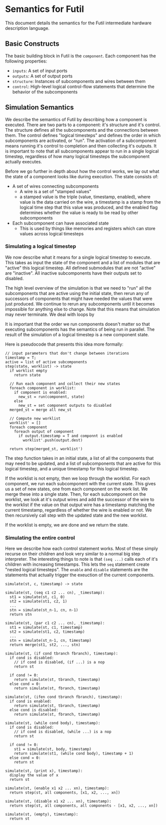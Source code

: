 # Semantics for Futil
This document details the semantics for the Futil intermediate hardware description language.


## Basic Constructs
The basic building block in Futil is the `component`. Each component has the following properties:
* `inputs`: A set of input ports
* `outputs`: A set of output ports
* `structure`: Instances of subcomponents and wires between them
* `control`: High-level logical control-flow statements that determine the behavior of the subcomponents

## Simulation Semantics
We describe the semantics of Futil by describing how a component is executed. There are two parts to a component: it's structure and it's control. The structure defines all the subcomponents and the connections between them. The control defines "logical timesteps" and defines the order in which subcomponents are activated, or "run". The activation of a subcomponent means running it's control to completion and then collecting it's outputs. It is important to note that all subcomponents appear to run in a single logical timestep, regardless of how many logical timesteps the subcomponent actually executes.

Before we go further in depth about how the control works, we lay out what the state of a component looks like during execution. The state consists of:
* A set of wires connecting subcomponents
  * A wire is a set of "stamped values"
  * a stamped value is the triple (value, timestamp, enabled), where value is the data carried on the wire, a timestamp is a stamp from the logical time step that this value was produced, and the enabled flag determines whether the value is ready to be read by other subcomponents
* Each subcomponent can have associated state
  * This is used by things like memories and registers which can store values across logical timesteps

### Simulating a logical timestep
We now describe what it means for a single logical timestep to execute. This takes as input the state of the component and a list of modules that are "active" this logical timestep. All defined submodules that are not "active" are "inactive". All inactive subcomponents have their outputs set to disabled. 

The high level overview of the simulation is that we need to "run" all the subcomponents that are active using the initial state, then rerun any of successors of components that might have needed the values that were just produced. We continue to rerun any subcomponents until it becomes impossible for anything else to change. Note that this means that simulation may never terminate. We deal with loops by

It is important that the order we run components doesn't matter so that executing subcomponents has the semantics of being run in parallel. The result of the simulation of a logical timestep is a new component state.

Here is pseudocode that presents this idea more formally:
```
// input parameters that don't change between iterations
timestamp = T;
active = list of active subcomponents
step(state, worklist) -> state
  if worklist empty
    return state
    
  // Run each component and collect their new states
  foreach component in worklist:
    if component is enabled:
      new_st = run(component, state)
    else
      new_st = set component outputs to disabled
  merged_st = merge all new_st
  
  // Compute new worklist
  worklist' = []
  foreach component
    foreach output of component
      if output.timestamp = T and componnt is enabled
        worklist'.push(output.dest)
  
  return step(merged_st, worklist')
```

The step function takes in an initial state, a list of all the components that may need to be updated, and a list of subcomponents that are active for this logical timestep, and a unique timestamp for this logical timestep.

If the worklist is not empty, then we loop through the worklist. For each component, we run each subcomponent with the current state. This gives us a set of new states, one from each component on the work list. We merge these into a single state. Then, for each subcomponent on the worklist, we look at it's output wires and add the successor of the wire to the worklist if the value on that output wire has a timestamp matching the current timestamp, regardless of whether the wire is enabled or not. We then recursively call step with the updated state and the new worklist.

If the worklist is empty, we are done and we return the state.

<!-- Each simulation consists of executing a sequence of logical steps. Each control statement takes a single logical step, and the `(seq ...)` -->
<!-- statement lets you define nested logical steps. For example, a whole `(seq (enable a b) (enable b c))` statement takes a single logical -->
<!-- step. However, the children of `seq`, namely `(enable a b)` `(enable b c)`, also each take a single logical step. This works because `seq` -->
<!-- creates a new "time scope", and then `(enable a b)` takes a step, then `(enable b c)` takes a step, and then we leave the scope. -->

<!-- The `simulate` function, described below, describes how the state is passed between different control statements and the `step` function -->
<!-- describes the semantics of a single step. -->

<!-- Each simulation consists of a number of steps, as determined by the control statement in a component. Each "step" takes in the following: -->
<!-- * A control expression to evaluate -->
<!-- * A timestamp that represents the current logical timestep -->
<!-- * A state (set of wires, where each wire has timestamp, value, and an enabled/disabled flag) -->

<!-- Each step will produce a new state. -->

### Simulating the entire control
Here we describe how each control statement works. Most of these simply recurse on their children and look very similar to a normal big step interpreter. The interesting things to note is that `(seq ...)` calls each of it's children with increasing timestamps. This lets the `seq` statement create "nested logical timesteps". The `enable` and `disable` statements are the statements that actually trigger the exeuction of the current components.
```
simulate(st, c, timestamp) -> state

simulate(st, (seq c1 c2 ... cn), _timestamp):
  st1 = simulate(st, c1, 0)
  st2 = simulate(st1, c2, 1)
  ...
  stn = simulate(st_n-1, cn, n-1)
  return stn
  
simulate(st, (par c1 c2 ... cn), _timestamp):
  st1 = simulate(st, c1, timestamp)
  st2 = simulate(st1, c2, timestamp)
  ...
  stn = simulate(st_n-1, cn, timestamp)
  return merge(st1, st2, ..., stn)
  
simulate(st, (if cond tbranch fbranch), timestamp):
  if cond is disabled:
    // if cond is disabled, (if ...) is a nop
    return st

  if cond != 0:
    return simulate(st, tbranch, timestamp)
  else cond = 0:
    return simulate(st, fbranch, timestamp)

simulate(st, (ifen cond tbranch fbranch), timestamp):
  if cond is enabled:
    return simulate(st, tbranch, timestamp)
  else cond is disabled:
    return simulate(st, fbranch, timestamp)

simulate(st, (while cond body), timestamp):
  if cond is disabled:
    // if cond is disabled, (while ...) is a nop
    return st

  if cond != 0:
    st1 = simulate(st, body, timestamp)
    return simulate(st1, (while cond body), timestamp + 1)
  else cond = 0:
    return st

simulate(st, (print x), timestamp):
  display the value of x
  return st
  
simulate(st, (enable x1 x2 ... xn), timestamp):
  return step(st, all components, [x1, x2, ..., xn])
  
simulate(st, (disable x1 x2 ... xn), timestamp):
  return step(st, all components, all components - [x1, x2, ..., xn])
  
simulate(st, (empty), timestamp):
  return st
```
